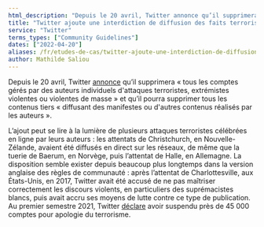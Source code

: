 ```yaml
---
html_description: "Depuis le 20 avril, Twitter annonce qu’il supprimera « tous les comptes gérés par des auteurs individuels d'attaques terroristes, extrémistes violentes ou violentes de masse » et qu’il pourra supprimer tous les contenus tiers « diffusant des manifestes ou d'autres contenus réalisés par les auteurs »."
title: "Twitter ajoute une interdiction de diffusion des faits terroristes"
service: "Twitter"
terms_types: ["Community Guidelines"]
dates: ["2022-04-20"]
aliases: /fr/etudes-de-cas/twitter-ajoute-une-interdiction-de-diffusion-des-faits-terroristes/
author: Mathilde Saliou
---
```


Depuis le 20 avril, Twitter [annonce](https://github.com/OpenTermsArchive/france-elections-versions/commit/4c973b7c1cfa724c3f922adb88be091957a676c1?diff=unified&short_path=97a74cf#diff-97a74cf182c32c5fd04a7f7ad157a172456b1e3ead0535083736fb3a8ce84c38) qu’il supprimera « tous les comptes gérés par des auteurs individuels d'attaques terroristes, extrémistes violentes ou violentes de masse » et qu’il pourra supprimer tous les contenus tiers « diffusant des manifestes ou d'autres contenus réalisés par les auteurs ».

L’ajout peut se lire à la lumière de plusieurs attaques terroristes célébrées en ligne par leurs auteurs : les attentats de Christchurch, en Nouvelle-Zélande, avaient été diffusés en direct sur les réseaux, de même que la tuerie de Baerum, en Norvège, puis l’attentat de Halle, en Allemagne. La disposition semble exister depuis beaucoup plus longtemps dans la version anglaise des règles de communauté : après l’attentat de Charlottesville, aux États-Unis, en 2017, Twitter avait été accusé de ne pas maîtriser correctement les discours violents, en particuliers des suprémacistes blancs, puis avait accru ses moyens de lutte contre ce type de publication. Au premier semestre 2021, Twitter [déclare](https://blog.twitter.com/en_us/topics/company/2021/transparency-19) avoir suspendu près de 45 000 comptes pour apologie du terrorisme.
